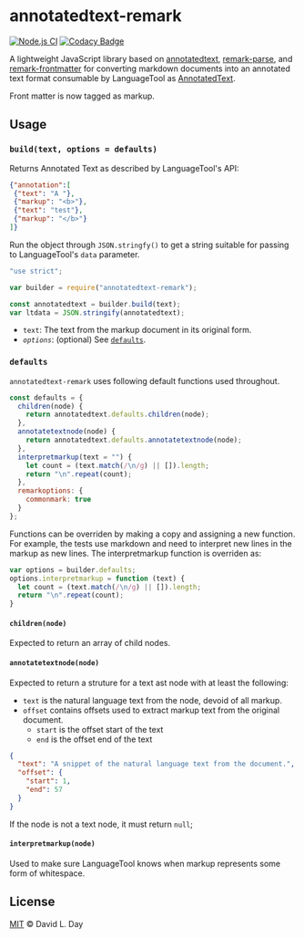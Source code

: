 # annotatedtext-remark

[![Node.js CI](https://github.com/prosegrinder/annotatedtext-remark/workflows/Node.js%20CI/badge.svg?branch=master)](https://github.com/prosegrinder/annotatedtext-remark/actions?query=workflow%3A%22Node.js+CI%22+branch%3Amaster)
[![Codacy Badge](https://api.codacy.com/project/badge/Grade/3aba5f7e370c4ca6973938158b120b26)](https://www.codacy.com/app/ProseGrinder/annotatedtext-remark?utm_source=github.com&amp;utm_medium=referral&amp;utm_content=prosegrinder/annotatedtext-remark&amp;utm_campaign=Badge_Grade)

A lightweight JavaScript library based on [annotatedtext](https://github.com/prosegrinder/annotatedtext), [remark-parse](https://github.com/remarkjs/remark/tree/master/packages/remark-parse), and [remark-frontmatter](https://github.com/remarkjs/remark-frontmatter) for converting markdown documents into an annotated text format consumable by LanguageTool as [AnnotatedText](https://languagetool.org/development/api/org/languagetool/markup/AnnotatedText.html).

Front matter is now tagged as markup.

## Usage

### `build(text, options = defaults)`

Returns Annotated Text as described by LanguageTool's API:

```json
{"annotation":[
 {"text": "A "},
 {"markup": "<b>"},
 {"text": "test"},
 {"markup": "</b>"}
]}
```

Run the object through `JSON.stringfy()` to get a string suitable
for passing to LanguageTool's `data` parameter.

```js
"use strict";

var builder = require("annotatedtext-remark");

const annotatedtext = builder.build(text);
var ltdata = JSON.stringify(annotatedtext);
```

* `text`: The text from the markup document in its original form.
* _`options`_: (optional) See [`defaults`](#defaults).

### `defaults`

`annotatedtext-remark` uses following default functions used throughout.

```js
const defaults = {
  children(node) {
    return annotatedtext.defaults.children(node);
  },
  annotatetextnode(node) {
    return annotatedtext.defaults.annotatetextnode(node);
  },
  interpretmarkup(text = "") {
    let count = (text.match(/\n/g) || []).length;
    return "\n".repeat(count);
  },
  remarkoptions: {
    commonmark: true
  }
};
```

Functions can be overriden by making a copy and assigning a new function. For
example, the tests use markdown and need to interpret new lines in the markup
as new lines. The interpretmarkup function is overriden as:

```js
var options = builder.defaults;
options.interpretmarkup = function (text) {
  let count = (text.match(/\n/g) || []).length;
  return "\n".repeat(count);
}
```

#### `children(node)`

Expected to return an array of child nodes.

#### `annotatetextnode(node)`

Expected to return a struture for a text ast node with at least the following:

* `text` is the natural language text from the node, devoid of all markup.
* `offset` contains offsets used to extract markup text from the original document.
  * `start` is the offset start of the text
  * `end` is the offset end of the text

```json
{
  "text": "A snippet of the natural language text from the document.",
  "offset": {
    "start": 1,
    "end": 57
  }
}
```

If the node is not a text node, it must return `null`;

#### `interpretmarkup(node)`

Used to make sure LanguageTool knows when markup represents some form of whitespace.

## License

[MIT](LICENSE) © David L. Day
